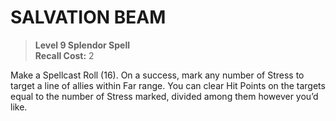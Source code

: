 # SALVATION BEAM

> **Level 9 Splendor Spell**  
> **Recall Cost:** 2

Make a Spellcast Roll (16). On a success, mark any number of Stress to target a line of allies within Far range. You can clear Hit Points on the targets equal to the number of Stress marked, divided among them however you’d like.
